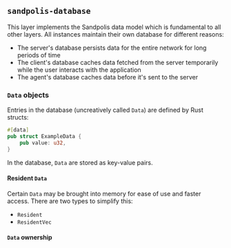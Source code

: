 ## `sandpolis-database`

This layer implements the Sandpolis data model which is fundamental to all other
layers. All instances maintain their own database for different reasons:

- The server's database persists data for the entire network for long periods of
  time
- The client's database caches data fetched from the server temporarily while
  the user interacts with the application
- The agent's database caches data before it's sent to the server

### `Data` objects

Entries in the database (uncreatively called `Data`) are defined by Rust
structs:

```rs
#[data]
pub struct ExampleData {
    pub value: u32,
}
```

In the database, `Data` are stored as key-value pairs.

#### Resident `Data`

Certain `Data` may be brought into memory for ease of use and faster access.
There are two types to simplify this:

- `Resident`
- `ResidentVec`

#### `Data` ownership
